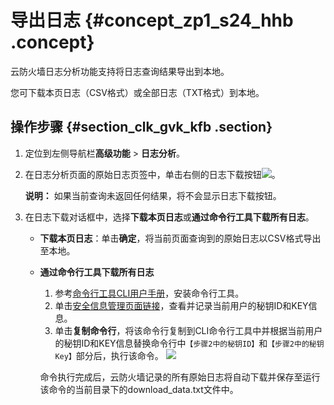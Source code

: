 # 导出日志 {#concept_zp1_s24_hhb .concept}

云防火墙日志分析功能支持将日志查询结果导出到本地。

您可下载本页日志（CSV格式）或全部日志（TXT格式）到本地。

## 操作步骤 {#section_clk_gvk_kfb .section}

1.  定位到左侧导航栏**高级功能** \> **日志分析**。
2.  在日志分析页面的原始日志页签中，单击右侧的日志下载按钮![](http://static-aliyun-doc.oss-cn-hangzhou.aliyuncs.com/assets/img/154313/156825188443249_zh-CN.png)。

    **说明：** 如果当前查询未返回任何结果，将不会显示日志下载按钮。

3.  在日志下载对话框中，选择**下载本页日志**或**通过命令行工具下载所有日志**。
    -   **下载本页日志**：单击**确定**，将当前页面查询到的原始日志以CSV格式导出至本地。
    -   **通过命令行工具下载所有日志** 

        1.  参考[命令行工具CLI用户手册](https://aliyun-log-cli.readthedocs.io/en/latest/README_CN.html#安装)，安装命令行工具。
        2.  单击[安全信息管理页面链接](https://usercenter.console.aliyun.com/#/manage/ak)，查看并记录当前用户的秘钥ID和KEY信息。
        3.  单击**复制命令行**，将该命令行复制到CLI命令行工具中并根据当前用户的秘钥ID和KEY信息替换命令行中`【步骤2中的秘钥ID】`和`【步骤2中的秘钥Key】`部分后，执行该命令。
        ![](http://static-aliyun-doc.oss-cn-hangzhou.aliyuncs.com/assets/img/154313/156825188443250_zh-CN.png)

        命令执行完成后，云防火墙记录的所有原始日志将自动下载并保存至运行该命令的当前目录下的download\_data.txt文件中。


